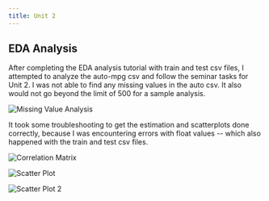 ```yaml
---
title: Unit 2
---
```

EDA Analysis
--

After completing the EDA analysis tutorial with train and test csv files, I attempted to analyze the auto-mpg csv and follow the seminar tasks for Unit 2. I was not able to find any missing values in the auto csv. It also would not go beyond the limit of 500 for a sample analysis. 

![Missing Value Analysis](/inthekhards.github.io/docs/Unit2Images/u2mv.png)

It took some troubleshooting to get the estimation and scatterplots done correctly, because I was encountering errors with float values -- which also happened with the train and test csv files. 

![Correlation Matrix](/inthekhards.github.io/docs/Unit2Images/u2cm.png)

![Scatter Plot](/inthekhards.github.io/docs/Unit2Images/u2cp.png)

![Scatter Plot 2](/inthekhards.github.io/docs/Unit2Images/u2cp1.png)

